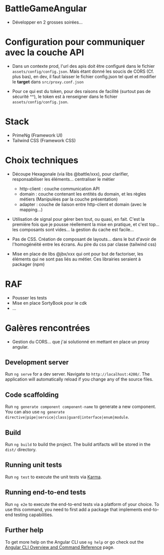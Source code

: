 # BattleGameAngular

- Développer en 2 grosses soirées... 

# Configuration pour communiquer avec la couche API

- Dans un contexte prod, l'url des apis doit être configuré dans le fichier `assets/config/config.json`. Mais étant donné les soucis de CORS (Cf. plus bas), en dev, il faut laisser le fichier config.json tel quel et modifier le **target** dans `src/proxy.conf.json`

- Pour ce qui est du token, pour des raisons de facilité (surtout pas de sécurité ^^), le token est à renseigner dans le fichier `assets/config/config.json`.

# Stack

- PrimeNg (Framework UI)
- Tailwind CSS (Framework CSS)


# Choix techniques

- Découpe Hexagonale (via libs @battle/xxx), pour clarifier, responsabiliser les éléments... centraliser le métier
    - http-client : couche communication API
    - domain : couche contenant les entités du domain, et les règles métiers (Manipulées par la couche présentation)
    - adapter : couche de liaison entre http-client et domain (avec le mapping...)

- Utilisation de signal pour gérer ben tout, ou quasi, en fait. C'est la première fois que je pousse réellement la mise en pratique, et c'est top... les composants sont vides... la gestion du cache est facile...

- Pas de CSS. Création de composant de layouts... dans le but d'avoir de l'homogénéité entre les écrans. Au pire du css par classe (tailwind css)

- Mise en place de libs @jbx/xxx qui ont pour but de factoriser, les éléments qui ne sont pas liés au métier. Ces librairies seraient à packager (npm)


# RAF 

- Pousser les tests
- Mise en place SortyBook pour le cdk
- ...

# Galères rencontrées

- Gestion du CORS... que j'ai solutionné en mettant en place un proxy angular.


## Development server

Run `ng serve` for a dev server. Navigate to `http://localhost:4200/`. The application will automatically reload if you change any of the source files.

## Code scaffolding

Run `ng generate component component-name` to generate a new component. You can also use `ng generate directive|pipe|service|class|guard|interface|enum|module`.

## Build

Run `ng build` to build the project. The build artifacts will be stored in the `dist/` directory.

## Running unit tests

Run `ng test` to execute the unit tests via [Karma](https://karma-runner.github.io).

## Running end-to-end tests

Run `ng e2e` to execute the end-to-end tests via a platform of your choice. To use this command, you need to first add a package that implements end-to-end testing capabilities.

## Further help

To get more help on the Angular CLI use `ng help` or go check out the [Angular CLI Overview and Command Reference](https://angular.dev/tools/cli) page.

